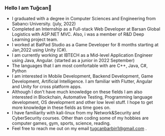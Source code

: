 ### Hello I am Tuğcan👋

- I graduated with a degree in Computer Sciences and Engineering from Sabancı University. (july, 2022)
- Completed an Internship as a Full-stack Web Developer at Barsan Global Logistics with ASP.NET MVC. 
Also, i was a member of R&D Deep Learning project team.
- I worked at BatPad Studio as a Game Developer for 8 months starting at Jan,2022 using Unity (C#).
- I am currently working at IBTECH as a Mid-level Application Engineer using Java, Angular. (started as a junior in 2022 September)
- The languages that I am most comfortable with are C++, Java, C#, Python
- I am interested in Mobile Development, Backend Development, Game Development, Artificial Intelligence. I am familiar with Flutter, Angular and Unity for cross platform apps.
- Although I don't have much knowledge on these fields I am also interested in Blockchain, Automative Testing, Programming language development, OS development and other low level stuff. I hope to get more knowledge in these fields as time goes on.
- I have familiarity with kali-linux from my Network&Security and CyberSecurity courses.
Other than coding some of my hobbies are computer games, gym, sports, science, reading.
- Feel free to reach me out on my email tugcanbarbin1@gmail.com .

<!--
**tugcanbarbin/tugcanbarbin** is a ✨ _special_ ✨ repository because its `README.md` (this file) appears on your GitHub profile.

Here are some ideas to get you started:

- 🔭 I’m currently working on ...
- 🌱 I’m currently learning ...
- 👯 I’m looking to collaborate on ...
- 🤔 I’m looking for help with ...
- 💬 Ask me about ...
- 📫 How to reach me: ...
- 😄 Pronouns: ...
- ⚡ Fun fact: ...
-->
